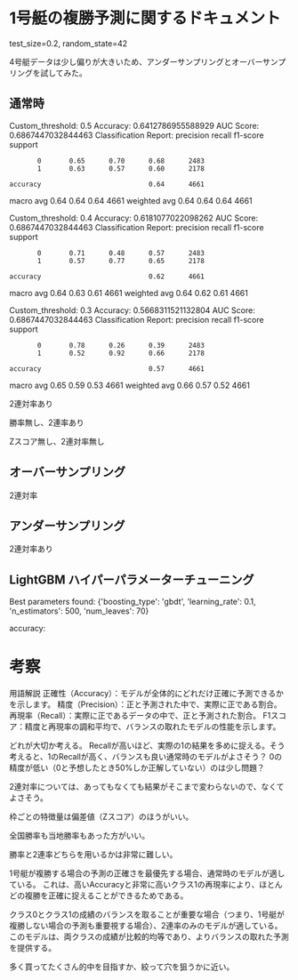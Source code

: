 # 1号艇の複勝予測に関するドキュメント
test_size=0.2, random_state=42

4号艇データは少し偏りが大きいため、アンダーサンプリングとオーバーサンプリングを試してみた。


## 通常時
Custom_threshold: 0.5
Accuracy: 0.6412786955588929
AUC Score: 0.6867447032844463
Classification Report:
              precision    recall  f1-score   support

           0       0.65      0.70      0.68      2483
           1       0.63      0.57      0.60      2178

    accuracy                           0.64      4661
   macro avg       0.64      0.64      0.64      4661
weighted avg       0.64      0.64      0.64      4661


Custom_threshold: 0.4
Accuracy: 0.6181077022098262
AUC Score: 0.6867447032844463
Classification Report:
              precision    recall  f1-score   support

           0       0.71      0.48      0.57      2483
           1       0.57      0.77      0.65      2178

    accuracy                           0.62      4661
   macro avg       0.64      0.63      0.61      4661
weighted avg       0.64      0.62      0.61      4661


Custom_threshold: 0.3
Accuracy: 0.5668311521132804
AUC Score: 0.6867447032844463
Classification Report:
              precision    recall  f1-score   support

           0       0.78      0.26      0.39      2483
           1       0.52      0.92      0.66      2178

    accuracy                           0.57      4661
   macro avg       0.65      0.59      0.53      4661
weighted avg       0.66      0.57      0.52      4661


2連対率あり



勝率無し、2連率あり



Zスコア無し、2連対率無し




## オーバーサンプリング



2連対率



## アンダーサンプリング



2連対率あり



## LightGBM ハイパーパラメーターチューニング
Best parameters found: {'boosting_type': 'gbdt', 'learning_rate': 0.1, 'n_estimators': 500, 'num_leaves': 70}

accuracy:


# 考察
用語解説
正確性（Accuracy）：モデルが全体的にどれだけ正確に予測できるかを示します。
精度（Precision）：正と予測された中で、実際に正である割合。
再現率（Recall）：実際に正であるデータの中で、正と予測された割合。
F1スコア：精度と再現率の調和平均で、バランスの取れたモデルの性能を示します。

どれが大切か考える。
Recallが高いほど、実際の1の結果を多めに捉える。そう考えると、1のRecallが高く、バランスも良い通常時のモデルがよさそう？
0の精度が低い（0と予想したとき50%しか正解していない）のは少し問題？

2連対率については、あってもなくても結果がそこまで変わらないので、なくてよさそう。

枠ごとの特徴量は偏差値（Zスコア）のほうがいい。

全国勝率も当地勝率もあった方がいい。


勝率と2連率どちらを用いるかは非常に難しい。

1号艇が複勝する場合の予測の正確さを最優先する場合、通常時のモデルが適している。
これは、高いAccuracyと非常に高いクラス1の再現率により、ほとんどの複勝を正確に捉えることができるためである。

クラス0とクラス1の成績のバランスを取ることが重要な場合（つまり、1号艇が複勝しない場合の予測も重要視する場合）、2連率のみのモデルが適している。
このモデルは、両クラスの成績が比較的均等であり、よりバランスの取れた予測を提供する。

多く買ってたくさん的中を目指すか、絞って穴を狙うかに近い。





